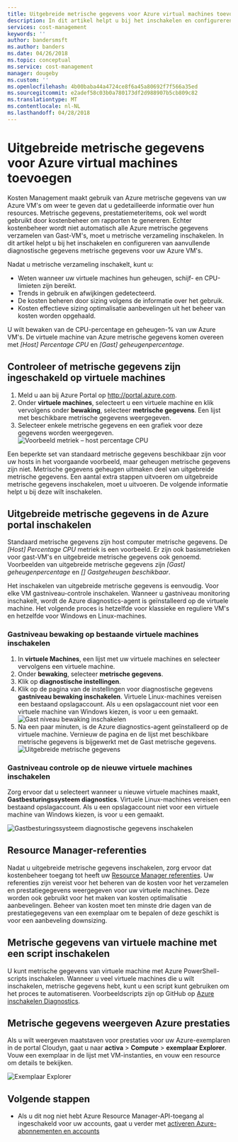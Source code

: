 ```yaml
---
title: Uitgebreide metrische gegevens voor Azure virtual machines toevoegen | Microsoft Docs
description: In dit artikel helpt u bij het inschakelen en configureren van uitgebreide diagnostische gegevens metrische gegevens voor uw Azure VM's.
services: cost-management
keywords: ''
author: bandersmsft
ms.author: banders
ms.date: 04/26/2018
ms.topic: conceptual
ms.service: cost-management
manager: dougeby
ms.custom: ''
ms.openlocfilehash: 4b00baba44a4724ce8f6a45a80692f7f566a35ed
ms.sourcegitcommit: e2adef58c03b0a780173df2d988907b5cb809c82
ms.translationtype: MT
ms.contentlocale: nl-NL
ms.lasthandoff: 04/28/2018
---
```

# <a name="add-extended-metrics-for-azure-virtual-machines"></a>Uitgebreide metrische gegevens voor Azure virtual machines toevoegen

Kosten Management maakt gebruik van Azure metrische gegevens van uw Azure VM's om weer te geven dat u gedetailleerde informatie over hun resources. Metrische gegevens, prestatiemeteritems, ook wel wordt gebruikt door kostenbeheer om rapporten te genereren. Echter kostenbeheer wordt niet automatisch alle Azure metrische gegevens verzamelen van Gast-VM's, moet u metrische verzameling inschakelen. In dit artikel helpt u bij het inschakelen en configureren van aanvullende diagnostische gegevens metrische gegevens voor uw Azure VM's.

Nadat u metrische verzameling inschakelt, kunt u:

- Weten wanneer uw virtuele machines hun geheugen, schijf- en CPU-limieten zijn bereikt.
- Trends in gebruik en afwijkingen gedetecteerd.
- De kosten beheren door sizing volgens de informatie over het gebruik.
- Kosten effectieve sizing optimalisatie aanbevelingen uit het beheer van kosten worden opgehaald.

U wilt bewaken van de CPU-percentage en geheugen-% van uw Azure VM's. De virtuele machine van Azure metrische gegevens komen overeen met _[Host] Percentage CPU_ en _[Gast] geheugenpercentage_.

## <a name="verify-that-metrics-are-enabled-on-vms"></a>Controleer of metrische gegevens zijn ingeschakeld op virtuele machines

1. Meld u aan bij Azure Portal op http://portal.azure.com.
2. Onder **virtuele machines**, selecteert u een virtuele machine en klik vervolgens onder **bewaking**, selecteer **metrische gegevens**. Een lijst met beschikbare metrische gegevens weergegeven.
3. Selecteer enkele metrische gegevens en een grafiek voor deze gegevens worden weergegeven.  
    ![Voorbeeld metriek – host percentage CPU](./media/azure-vm-extended-metrics/metric01.png)

Een beperkte set van standaard metrische gegevens beschikbaar zijn voor uw hosts in het voorgaande voorbeeld, maar geheugen metrische gegevens zijn niet. Metrische gegevens geheugen uitmaken deel van uitgebreide metrische gegevens. Een aantal extra stappen uitvoeren om uitgebreide metrische gegevens inschakelen, moet u uitvoeren. De volgende informatie helpt u bij deze wilt inschakelen.

## <a name="enable-extended-metrics-in-the-azure-portal"></a>Uitgebreide metrische gegevens in de Azure portal inschakelen

Standaard metrische gegevens zijn host computer metrische gegevens. De _[Host] Percentage CPU_ metriek is een voorbeeld. Er zijn ook basismetrieken voor gast-VM's en uitgebreide metrische gegevens ook genoemd. Voorbeelden van uitgebreide metrische gegevens zijn _[Gast] geheugenpercentage_ en _[] Gastgeheugen beschikbaar_.

Het inschakelen van uitgebreide metrische gegevens is eenvoudig. Voor elke VM gastniveau-controle inschakelen. Wanneer u gastniveau monitoring inschakelt, wordt de Azure diagnostics-agent is geïnstalleerd op de virtuele machine. Het volgende proces is hetzelfde voor klassieke en reguliere VM's en hetzelfde voor Windows en Linux-machines.

### <a name="enable-guest-level-monitoring-on-existing-vms"></a>Gastniveau bewaking op bestaande virtuele machines inschakelen

1. In **virtuele Machines**, een lijst met uw virtuele machines en selecteer vervolgens een virtuele machine.
2. Onder **bewaking**, selecteer **metrische gegevens**.
3. Klik op **diagnostische instellingen**.
4. Klik op de pagina van de instellingen voor diagnostische gegevens **gastniveau bewaking inschakelen**. Virtuele Linux-machines vereisen een bestaand opslagaccount. Als u een opslagaccount niet voor een virtuele machine van Windows kiezen, is voor u een gemaakt.  
    ![Gast niveau bewaking inschakelen](./media/azure-vm-extended-metrics/enable-guest-monitoring.png)
5. Na een paar minuten, is de Azure diagnostics-agent geïnstalleerd op de virtuele machine. Vernieuw de pagina en de lijst met beschikbare metrische gegevens is bijgewerkt met de Gast metrische gegevens.  
    ![Uitgebreide metrische gegevens](./media/azure-vm-extended-metrics/extended-metrics.png)

### <a name="enable-guest-level-monitoring-on-new-vms"></a>Gastniveau controle op de nieuwe virtuele machines inschakelen

Zorg ervoor dat u selecteert wanneer u nieuwe virtuele machines maakt, **Gastbesturingssysteem diagnostics**. Virtuele Linux-machines vereisen een bestaand opslagaccount. Als u een opslagaccount niet voor een virtuele machine van Windows kiezen, is voor u een gemaakt.

![Gastbesturingssysteem diagnostische gegevens inschakelen](./media/azure-vm-extended-metrics/new-enable-diag.png)

## <a name="resource-manager-credentials"></a>Resource Manager-referenties

Nadat u uitgebreide metrische gegevens inschakelen, zorg ervoor dat kostenbeheer toegang tot heeft uw [Resource Manager referenties](activate-subs-accounts.md). Uw referenties zijn vereist voor het beheren van de kosten voor het verzamelen en prestatiegegevens weergegeven voor uw virtuele machines. Deze worden ook gebruikt voor het maken van kosten optimalisatie aanbevelingen. Beheer van kosten moet ten minste drie dagen van de prestatiegegevens van een exemplaar om te bepalen of deze geschikt is voor een aanbeveling downsizing.

## <a name="enable-vm-metrics-with-a-script"></a>Metrische gegevens van virtuele machine met een script inschakelen

U kunt metrische gegevens van virtuele machine met Azure PowerShell-scripts inschakelen. Wanneer u veel virtuele machines die u wilt inschakelen, metrische gegevens hebt, kunt u een script kunt gebruiken om het proces te automatiseren. Voorbeeldscripts zijn op GitHub op [Azure inschakelen Diagnostics](https://github.com/Cloudyn/azure-enable-diagnostics).

## <a name="view-azure-performance-metrics"></a>Metrische gegevens weergeven Azure prestaties

Als u wilt weergeven maatstaven voor prestaties voor uw Azure-exemplaren in de portal Cloudyn, gaat u naar **activa** > **Compute** > **exemplaar Explorer**. Vouw een exemplaar in de lijst met VM-instanties, en vouw een resource om details te bekijken.

![Exemplaar Explorer](./media/azure-vm-extended-metrics/instance-explorer.png)

## <a name="next-steps"></a>Volgende stappen

- Als u dit nog niet hebt Azure Resource Manager-API-toegang al ingeschakeld voor uw accounts, gaat u verder met [activeren Azure-abonnementen en accounts](activate-subs-accounts.md)
